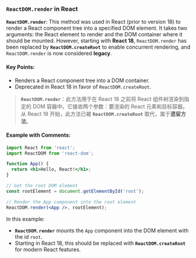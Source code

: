 ### `ReactDOM.render` in React

**`ReactDOM.render`**: This method was used in React (prior to version 18) to render a React component tree into a specified DOM element. It takes two arguments: the React element to render and the DOM container where it should be mounted. However, starting with **React 18**, `ReactDOM.render` has been replaced by **`ReactDOM.createRoot`** to enable concurrent rendering, and `ReactDOM.render` is now considered **legacy**.

#### Key Points:
- Renders a React component tree into a DOM container.
- Deprecated in React 18 in favor of `ReactDOM.createRoot`.

> **`ReactDOM.render`**：此方法用于在 React 18 之前将 React 组件树渲染到指定的 DOM 容器中。它接收两个参数：要渲染的 React 元素和目标容器。从 React 18 开始，此方法已被 **`ReactDOM.createRoot`** 取代，属于**遗留方法**。

#### Example with Comments:

```jsx
import React from 'react';
import ReactDOM from 'react-dom';

function App() {
  return <h1>Hello, React!</h1>;
}

// Get the root DOM element
const rootElement = document.getElementById('root');

// Render the App component into the root element
ReactDOM.render(<App />, rootElement);
```

In this example:
- **`ReactDOM.render`** mounts the `App` component into the DOM element with the id `root`.
- Starting in React 18, this should be replaced with **`ReactDOM.createRoot`** for modern React features.